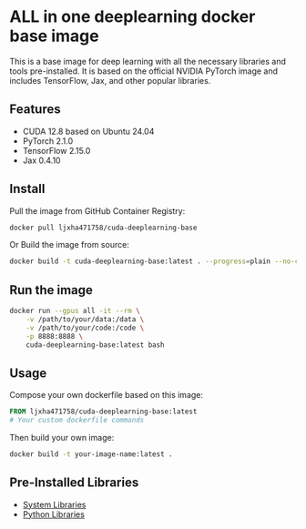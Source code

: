 # ALL in one deeplearning docker base image

This is a base image for deep learning with all the necessary libraries and tools pre-installed.
It is based on the official NVIDIA PyTorch image and includes TensorFlow, Jax, and other popular libraries.

## Features
- CUDA 12.8 based on Ubuntu 24.04
- PyTorch 2.1.0
- TensorFlow 2.15.0
- Jax 0.4.10

## Install

Pull the image from GitHub Container Registry:
```bash
docker pull ljxha471758/cuda-deeplearning-base
```

Or Build the image from source:
```bash
docker build -t cuda-deeplearning-base:latest . --progress=plain --no-cache
```

## Run the image
```bash
docker run --gpus all -it --rm \
    -v /path/to/your/data:/data \
    -v /path/to/your/code:/code \
    -p 8888:8888 \
    cuda-deeplearning-base:latest bash
```


## Usage

Compose your own dockerfile based on this image:
```dockerfile
FROM ljxha471758/cuda-deeplearning-base:latest
# Your custom dockerfile commands
```

Then build your own image:
```bash
docker build -t your-image-name:latest .
```


## Pre-Installed Libraries
- [System Libraries](./system_packages.txt)
- [Python Libraries](./python_packages.txt)




